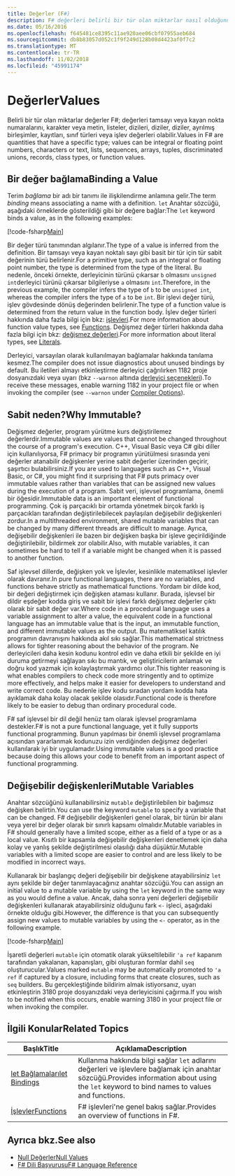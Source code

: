 ```yaml
---
title: Değerler (F#)
description: F# değerleri belirli bir tür olan miktarlar nasıl olduğunu öğrenin.
ms.date: 05/16/2016
ms.openlocfilehash: f645481ce8395c11ae920aee06cbf07955aeb684
ms.sourcegitcommit: db8b83057d052c1f9f249d128b08d4423af0f7c2
ms.translationtype: MT
ms.contentlocale: tr-TR
ms.lasthandoff: 11/02/2018
ms.locfileid: "45991174"
---
```

# <a name="values"></a><span data-ttu-id="584d1-103">Değerler</span><span class="sxs-lookup"><span data-stu-id="584d1-103">Values</span></span>

<span data-ttu-id="584d1-104">Belirli bir tür olan miktarlar değerler F#; değerleri tamsayı veya kayan nokta numaralarını, karakter veya metin, listeler, dizileri, diziler, diziler, ayrılmış birleşimler, kayıtları, sınıf türleri veya işlev değerleri olabilir.</span><span class="sxs-lookup"><span data-stu-id="584d1-104">Values in F# are quantities that have a specific type; values can be integral or floating point numbers, characters or text, lists, sequences, arrays, tuples, discriminated unions, records, class types, or function values.</span></span>

## <a name="binding-a-value"></a><span data-ttu-id="584d1-105">Bir değer bağlama</span><span class="sxs-lookup"><span data-stu-id="584d1-105">Binding a Value</span></span>

<span data-ttu-id="584d1-106">Terim *bağlama* bir adı bir tanımı ile ilişkilendirme anlamına gelir.</span><span class="sxs-lookup"><span data-stu-id="584d1-106">The term *binding* means associating a name with a definition.</span></span> <span data-ttu-id="584d1-107">`let` Anahtar sözcüğü, aşağıdaki örneklerde gösterildiği gibi bir değere bağlar:</span><span class="sxs-lookup"><span data-stu-id="584d1-107">The `let` keyword binds a value, as in the following examples:</span></span>

[!code-fsharp[Main](../../../../samples/snippets/fsharp/lang-ref-1/snippet601.fs)]

<span data-ttu-id="584d1-108">Bir değer türü tanımından algılanır.</span><span class="sxs-lookup"><span data-stu-id="584d1-108">The type of a value is inferred from the definition.</span></span> <span data-ttu-id="584d1-109">Bir tamsayı veya kayan noktalı sayı gibi basit bir tür için tür sabit değerinin türü belirlenir.</span><span class="sxs-lookup"><span data-stu-id="584d1-109">For a primitive type, such as an integral or floating point number, the type is determined from the type of the literal.</span></span> <span data-ttu-id="584d1-110">Bu nedenle, önceki örnekte, derleyicinin türünü çıkarsar `b` olmasını `unsigned int`derleyici türünü çıkarsar bilgileriyse `a` olmasını `int`.</span><span class="sxs-lookup"><span data-stu-id="584d1-110">Therefore, in the previous example, the compiler infers the type of `b` to be `unsigned int`, whereas the compiler infers the type of `a` to be `int`.</span></span> <span data-ttu-id="584d1-111">Bir işlevi değer türü, işlev gövdesinde dönüş değerinden belirlenir.</span><span class="sxs-lookup"><span data-stu-id="584d1-111">The type of a function value is determined from the return value in the function body.</span></span> <span data-ttu-id="584d1-112">İşlev değer türleri hakkında daha fazla bilgi için bkz: [işlevleri](../functions/index.md).</span><span class="sxs-lookup"><span data-stu-id="584d1-112">For more information about function value types, see [Functions](../functions/index.md).</span></span> <span data-ttu-id="584d1-113">Değişmez değer türleri hakkında daha fazla bilgi için bkz: [değişmez değerleri](../literals.md).</span><span class="sxs-lookup"><span data-stu-id="584d1-113">For more information about literal types, see [Literals](../literals.md).</span></span>

<span data-ttu-id="584d1-114">Derleyici, varsayılan olarak kullanılmayan bağlamalar hakkında tanılama kesmez.</span><span class="sxs-lookup"><span data-stu-id="584d1-114">The compiler does not issue diagnostics about unused bindings by default.</span></span> <span data-ttu-id="584d1-115">Bu iletileri almayı etkinleştirme derleyici çağrılırken 1182 proje dosyanızdaki veya uyarı (bkz `--warnon` altında [derleyici seçenekleri](../compiler-options.md)).</span><span class="sxs-lookup"><span data-stu-id="584d1-115">To receive these messages, enable warning 1182 in your project file or when invoking the compiler (see `--warnon` under [Compiler Options](../compiler-options.md)).</span></span>

## <a name="why-immutable"></a><span data-ttu-id="584d1-116">Sabit neden?</span><span class="sxs-lookup"><span data-stu-id="584d1-116">Why Immutable?</span></span>

<span data-ttu-id="584d1-117">Değişmez değerler, program yürütme kurs değiştirilemez değerlerdir.</span><span class="sxs-lookup"><span data-stu-id="584d1-117">Immutable values are values that cannot be changed throughout the course of a program's execution.</span></span> <span data-ttu-id="584d1-118">C++, Visual Basic veya C# gibi diller için kullanılıyorsa, F# primacy bir programın yürütülmesi sırasında yeni değerler atanabilir değişkenler yerine sabit değerler üzerinden geçirir, şaşırtıcı bulabilirsiniz.</span><span class="sxs-lookup"><span data-stu-id="584d1-118">If you are used to languages such as C++, Visual Basic, or C#, you might find it surprising that F# puts primacy over immutable values rather than variables that can be assigned new values during the execution of a program.</span></span> <span data-ttu-id="584d1-119">Sabit veri, işlevsel programlama, önemli bir öğesidir.</span><span class="sxs-lookup"><span data-stu-id="584d1-119">Immutable data is an important element of functional programming.</span></span> <span data-ttu-id="584d1-120">Çok iş parçacıklı bir ortamda yönetmek birçok farklı iş parçacıkları tarafından değiştirilebilecek paylaşılan değişebilir değişkenleri zordur.</span><span class="sxs-lookup"><span data-stu-id="584d1-120">In a multithreaded environment, shared mutable variables that can be changed by many different threads are difficult to manage.</span></span> <span data-ttu-id="584d1-121">Ayrıca, değişebilir değişkenleri ile bazen bir değişken başka bir işleve geçirildiğinde değiştirilebilir, bildirmek zor olabilir.</span><span class="sxs-lookup"><span data-stu-id="584d1-121">Also, with mutable variables, it can sometimes be hard to tell if a variable might be changed when it is passed to another function.</span></span>

<span data-ttu-id="584d1-122">Saf işlevsel dillerde, değişken yok ve İşlevler, kesinlikle matematiksel işlevler olarak davranır.</span><span class="sxs-lookup"><span data-stu-id="584d1-122">In pure functional languages, there are no variables, and functions behave strictly as mathematical functions.</span></span> <span data-ttu-id="584d1-123">Yordam bir dilde kod, bir değeri değiştirmek için değişken ataması kullanır. Burada, işlevsel bir dildir eşdeğer kodda giriş ve sabit bir işlevi farklı değişmez değerler çıktı olarak bir sabit değer var.</span><span class="sxs-lookup"><span data-stu-id="584d1-123">Where code in a procedural language uses a variable assignment to alter a value, the equivalent code in a functional language has an immutable value that is the input, an immutable function, and different immutable values as the output.</span></span> <span data-ttu-id="584d1-124">Bu matematiksel katılık programın davranışını hakkında akıl sıkı sağlar.</span><span class="sxs-lookup"><span data-stu-id="584d1-124">This mathematical strictness allows for tighter reasoning about the behavior of the program.</span></span> <span data-ttu-id="584d1-125">Ne derleyicileri daha kesin kodunu kontrol edin ve daha etkili bir şekilde en iyi duruma getirmeyi sağlayan sıkı bu mantık, ve geliştiricilerin anlamak ve doğru kod yazmak için kolaylaştırmak yardımcı olur.</span><span class="sxs-lookup"><span data-stu-id="584d1-125">This tighter reasoning is what enables compilers to check code more stringently and to optimize more effectively, and helps make it easier for developers to understand and write correct code.</span></span> <span data-ttu-id="584d1-126">Bu nedenle işlev kodu sıradan yordam kodda hata ayıklamak daha kolay olacak şekilde olasıdır.</span><span class="sxs-lookup"><span data-stu-id="584d1-126">Functional code is therefore likely to be easier to debug than ordinary procedural code.</span></span>

<span data-ttu-id="584d1-127">F# saf işlevsel bir dil değil henüz tam olarak işlevsel programlama destekler.</span><span class="sxs-lookup"><span data-stu-id="584d1-127">F# is not a pure functional language, yet it fully supports functional programming.</span></span> <span data-ttu-id="584d1-128">Bunun yapılması bir önemli işlevsel programlama açısından yararlanmak kodunuzu izin verdiğinden değişmez değerleri kullanılarak iyi bir uygulamadır.</span><span class="sxs-lookup"><span data-stu-id="584d1-128">Using immutable values is a good practice because doing this allows your code to benefit from an important aspect of functional programming.</span></span>

## <a name="mutable-variables"></a><span data-ttu-id="584d1-129">Değişebilir değişkenleri</span><span class="sxs-lookup"><span data-stu-id="584d1-129">Mutable Variables</span></span>

<span data-ttu-id="584d1-130">Anahtar sözcüğünü kullanabilirsiniz `mutable` değiştirilebilen bir bağımsız değişken belirtin.</span><span class="sxs-lookup"><span data-stu-id="584d1-130">You can use the keyword `mutable` to specify a variable that can be changed.</span></span> <span data-ttu-id="584d1-131">F# değişebilir değişkenleri genel olarak, bir türün bir alanı veya yerel bir değer olarak bir sınırlı kapsamı olmalıdır.</span><span class="sxs-lookup"><span data-stu-id="584d1-131">Mutable variables in F# should generally have a limited scope, either as a field of a type or as a local value.</span></span> <span data-ttu-id="584d1-132">Kısıtlı bir kapsamla değişebilir değişkenleri denetlemek için daha kolay ve yanlış şekilde değiştirilmesi olasılığı daha düşüktür.</span><span class="sxs-lookup"><span data-stu-id="584d1-132">Mutable variables with a limited scope are easier to control and are less likely to be modified in incorrect ways.</span></span>

<span data-ttu-id="584d1-133">Kullanarak bir başlangıç değeri değişebilir bir değişkene atayabilirsiniz `let` aynı şekilde bir değer tanımlayacağınız anahtar sözcüğü.</span><span class="sxs-lookup"><span data-stu-id="584d1-133">You can assign an initial value to a mutable variable by using the `let` keyword in the same way as you would define a value.</span></span> <span data-ttu-id="584d1-134">Ancak, daha sonra yeni değerleri değişebilir değişkenleri kullanarak atayabilirsiniz olduğunu fark `<-` işleci, aşağıdaki örnekte olduğu gibi.</span><span class="sxs-lookup"><span data-stu-id="584d1-134">However, the difference is that you can subsequently assign new values to mutable variables by using the `<-` operator, as in the following example.</span></span>

[!code-fsharp[Main](../../../../samples/snippets/fsharp/lang-ref-1/snippet602.fs)]

<span data-ttu-id="584d1-135">İşaretli değerleri `mutable` için otomatik olarak yükseltilebilir `'a ref` kapanım tarafından yakalanan, kapanışları, gibi oluşturan formlar dahil `seq` oluşturucular.</span><span class="sxs-lookup"><span data-stu-id="584d1-135">Values marked `mutable` may be automatically promoted to `'a ref` if captured by a closure, including forms that create closures, such as `seq` builders.</span></span> <span data-ttu-id="584d1-136">Bu gerçekleştiğinde bildirim almak istiyorsanız, uyarı etkinleştirin 3180 proje dosyanızdaki veya derleyicisini çağırma.</span><span class="sxs-lookup"><span data-stu-id="584d1-136">If you wish to be notified when this occurs, enable warning 3180 in your project file or when invoking the compiler.</span></span>

## <a name="related-topics"></a><span data-ttu-id="584d1-137">İlgili Konular</span><span class="sxs-lookup"><span data-stu-id="584d1-137">Related Topics</span></span>

|<span data-ttu-id="584d1-138">Başlık</span><span class="sxs-lookup"><span data-stu-id="584d1-138">Title</span></span>|<span data-ttu-id="584d1-139">Açıklama</span><span class="sxs-lookup"><span data-stu-id="584d1-139">Description</span></span>|
|-----|-----------|
|[<span data-ttu-id="584d1-140">let Bağlamaları</span><span class="sxs-lookup"><span data-stu-id="584d1-140">let Bindings</span></span>](../functions/let-bindings.md)|<span data-ttu-id="584d1-141">Kullanma hakkında bilgi sağlar `let` adlarını değerleri ve işlevlere bağlamak için anahtar sözcüğü.</span><span class="sxs-lookup"><span data-stu-id="584d1-141">Provides information about using the `let` keyword to bind names to values and functions.</span></span>|
|[<span data-ttu-id="584d1-142">İşlevler</span><span class="sxs-lookup"><span data-stu-id="584d1-142">Functions</span></span>](../functions/index.md)|<span data-ttu-id="584d1-143">F# işlevleri'ne genel bakış sağlar.</span><span class="sxs-lookup"><span data-stu-id="584d1-143">Provides an overview of functions in F#.</span></span>|

## <a name="see-also"></a><span data-ttu-id="584d1-144">Ayrıca bkz.</span><span class="sxs-lookup"><span data-stu-id="584d1-144">See also</span></span>

- [<span data-ttu-id="584d1-145">Null Değerler</span><span class="sxs-lookup"><span data-stu-id="584d1-145">Null Values</span></span>](null-Values.md)
- [<span data-ttu-id="584d1-146">F# Dili Başvurusu</span><span class="sxs-lookup"><span data-stu-id="584d1-146">F# Language Reference</span></span>](../index.md)
